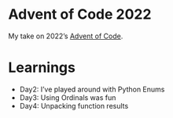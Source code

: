 # Advent of Code 2022

My take on 2022’s [Advent of Code](https://adventofcode.com/2022/).

# Learnings

- Day2: I’ve played around with Python Enums
- Day3: Using Ordinals was fun
- Day4: Unpacking function results
